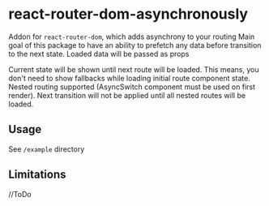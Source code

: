 # react-router-dom-asynchronously
Addon for `react-router-dom`, which adds asynchrony to your routing
Main goal of this package to have an ability to prefetch any data before transition to the next state.
Loaded data will be passed as props

Current state will be shown until next route will be loaded.
This means, you don't need to show fallbacks while loading initial route component state.
Nested routing supported (AsyncSwitch component must be used on first render).
Next transition will not be applied until all nested routes will be loaded.

## Usage
See `/example` directory

## Limitations

//ToDo
